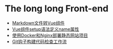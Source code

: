 # The long long Front-end

* [Markdown文件转Vue组件](./Markdown文件转Vue组件.md)
* [Vue组件setup语法定义name属性](./Vue组件setup语法定义name属性.md)
* [使用Docker和Nginx部署静态网站项目](./使用Docker和Nginx部署静态网站项目.md)
* [Git钩子构建代码检查工作流](./Git钩子构建代码检查工作流.md)
